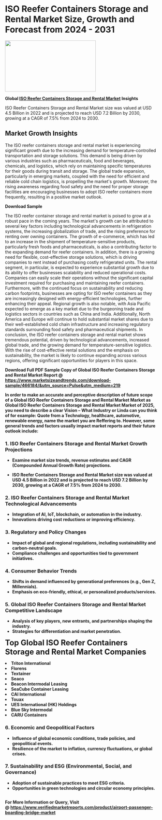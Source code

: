<H1>ISO Reefer Containers Storage and Rental Market Size, Growth and Forecast from 2024 - 2031</H1><img class="aligncenter size-medium wp-image-584254" src="https://thirdeyenews.in/wp-content/uploads/2024/09/Global-Market-Research-300x168.jpeg" alt="" width="300" height="168" /><p><strong>Global&nbsp;<a href="https://www.marketsizeandtrends.com/download-sample/466184/&amp;utm_source=Pulse&amp;utm_medium=219">ISO Reefer Containers Storage and Rental Market</a> Insights</strong></p><p>ISO Reefer Containers Storage and Rental Market size was valued at USD 4.5 Billion in 2022 and is projected to reach USD 7.2 Billion by 2030, growing at a CAGR of 7.5% from 2024 to 2030.</p><p><h2>Market Growth Insights</h2> <p>The ISO reefer containers storage and rental market is experiencing significant growth due to the increasing demand for temperature-controlled transportation and storage solutions. This demand is being driven by various industries such as pharmaceuticals, food and beverages, chemicals, and logistics, which rely on maintaining specific temperatures for their goods during transit and storage. The global trade expansion, particularly in emerging markets, coupled with the need for efficient and reliable cold chain logistics, is propelling the market's growth. Moreover, the rising awareness regarding food safety and the need for proper storage facilities are encouraging businesses to adopt ISO reefer containers more frequently, resulting in a positive market outlook.</p> <p><strong>Download Sample</strong></p> <p>The ISO reefer container storage and rental market is poised to grow at a robust pace in the coming years. The market's growth can be attributed to several key factors including technological advancements in refrigeration systems, the increasing globalization of trade, and the rising preference for renting over owning containers. The growth of e-commerce, which has led to an increase in the shipment of temperature-sensitive products, particularly fresh foods and pharmaceuticals, is also a contributing factor to the expanding demand for reefer containers. In addition, there is a growing need for flexible, cost-effective storage solutions, which is driving companies to rent instead of purchasing costly refrigerated units. The rental segment, in particular, is expected to experience substantial growth due to its ability to offer businesses scalability and reduced operational costs. Companies can easily scale their operations without the significant capital investment required for purchasing and maintaining reefer containers. Furthermore, with the continued focus on sustainability and reducing carbon footprints, businesses are opting for ISO reefer containers as they are increasingly designed with energy-efficient technologies, further enhancing their appeal. Regional growth is also notable, with Asia Pacific expected to emerge as a key market due to the burgeoning trade and logistics sectors in countries such as China and India. Additionally, North America and Europe will continue to hold substantial market shares due to their well-established cold chain infrastructure and increasing regulatory standards surrounding food safety and pharmaceutical shipments. In conclusion, the ISO reefer containers storage and rental market shows tremendous potential, driven by technological advancements, increased global trade, and the growing demand for temperature-sensitive logistics. With the rise of cost-effective rental solutions and the emphasis on sustainability, the market is likely to continue expanding across various regions, offering significant opportunities for players in this space.</p> <p><strong></p><p><span class=""><strong>Download Full PDF Sample Copy of Global ISO Reefer Containers Storage and Rental Market Report</strong> @ <a href="https://www.marketsizeandtrends.com/download-sample/466184/&amp;utm_source=Pulse&amp;utm_medium=219" target="_blank">https://www.marketsizeandtrends.com/download-sample/466184/&amp;utm_source=Pulse&amp;utm_medium=219</a></span></p><p>In order to make an accurate and perceptive description of future scope of a Global&nbsp;ISO Reefer Containers Storage and Rental Market Market as Global&nbsp;ISO Reefer Containers Storage and Rental Market Market of 2025, you need to describe a clear Vision &ndash; What Industry or Linda can you think of for example: Quote from a Technology, healthcare, automotive, renewable energy, name the market you are Reffering to. However, some general trends and factors usually impact market reports and their future outlook include:</p><h3>1.&nbsp;<strong>ISO Reefer Containers Storage and Rental Market Growth Projections</strong></h3><ul><li>Examine market size trends, revenue estimates and CAGR (Compounded Annual Growth Rate) projections.</li><li><p>ISO Reefer Containers Storage and Rental Market size was valued at USD 4.5 Billion in 2022 and is projected to reach USD 7.2 Billion by 2030, growing at a CAGR of 7.5% from 2024 to 2030.</p></li></ul><h3>2.&nbsp;<strong>ISO Reefer Containers Storage and Rental Market Technological Advancements</strong></h3><ul><li>Integration of AI, IoT, blockchain, or automation in the industry.</li><li>Innovations driving cost reductions or improving efficiency.</li></ul><h3>3.&nbsp;<strong>Regulatory and Policy Changes</strong></h3><ul><li>Impact of global and regional regulations, including sustainability and carbon-neutral goals.</li><li>Compliance challenges and opportunities tied to government initiatives.</li></ul><h3>4.&nbsp;<strong>Consumer Behavior Trends</strong></h3><ul><li>Shifts in demand influenced by generational preferences (e.g., Gen Z, Millennials).</li><li>Emphasis on eco-friendly, ethical, or personalized products/services.</li></ul><h3>5.&nbsp;<strong>Global ISO Reefer Containers Storage and Rental Market Competitive Landscape</strong></h3><ul><li>Analysis of key players, new entrants, and partnerships shaping the industry.</li><li>Strategies for differentiation and market penetration.</li></ul><p data-pm-slice="1 1 []"><span style="color: inherit; font-family: inherit; font-size: 25px;">Top Global ISO Reefer Containers Storage and Rental Market Companies</span></p><div class="" data-test-id=""><p><li>Triton International</li><li> Florens</li><li> Textainer</li><li> Seaco</li><li> Beacon Intermodal Leasing</li><li> SeaCube Container Leasing</li><li> CAI International</li><li> Touax</li><li> UES International (HK) Holdings</li><li> Blue Sky Intermodal</li><li> CARU Containers</li></p></div><h3>6.&nbsp;<strong>Economic and Geopolitical Factors</strong></h3><ul><li>Influence of global economic conditions, trade policies, and geopolitical events.</li><li>Resilience of the market to inflation, currency fluctuations, or global crises.</li></ul><h3>7.&nbsp;<strong>Sustainability and ESG (Environmental, Social, and Governance)</strong></h3><ul><li>Adoption of sustainable practices to meet ESG criteria.</li><li>Opportunities in green technologies and circular economy principles.</li></ul><h2><strong style="font-size: 14px;">For More Information or Query, Visit @&nbsp;</strong><a style="background-color: #ffffff; font-size: 14px;" href="https://www.marketsizeandtrends.com/report/iso-reefer-containers-storage-and-rental-market/" target="_blank">https://www.verifiedmarketreports.com/product/airport-passenger-boarding-bridge-market</a></h2>
